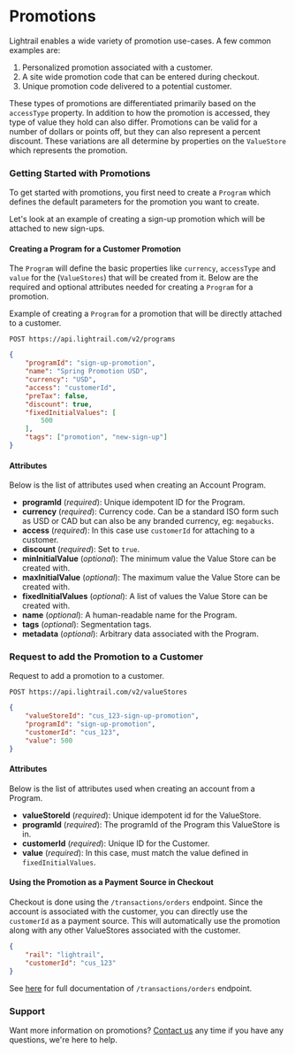 # Promotions
Lightrail enables a wide variety of promotion use-cases. A few common examples are:
 1. Personalized promotion associated with a customer.
 2. A site wide promotion code that can be entered during checkout.
 3. Unique promotion code delivered to a potential customer.  
 
These types of promotions are differentiated primarily based on the `accessType` property.
In addition to how the promotion is accessed, they type of value they hold can also differ. 
Promotions can be valid for a number of dollars or points off, but they can also represent a percent discount.
These variations are all determine by properties on the `ValueStore` which represents the promotion.

### Getting Started with Promotions
To get started with promotions, you first need to create a `Program` which defines the default parameters for the promotion you want to create.

Let's look at an example of creating a sign-up promotion which will be attached to new sign-ups.  

#### Creating a Program for a Customer Promotion
The `Program` will define the basic properties like `currency`, `accessType` and `value` for the (`ValueStores`) that will be created from it. 
Below are the required and optional attributes needed for creating a `Program` for a promotion.

Example of creating a `Program` for a promotion that will be directly attached to a customer. 

`POST https://api.lightrail.com/v2/programs`
```json
{
    "programId": "sign-up-promotion",
    "name": "Spring Promotion USD",
    "currency": "USD",
    "access": "customerId",
    "preTax": false,
    "discount": true,
    "fixedInitialValues": [
        500
    ],
    "tags": ["promotion", "new-sign-up"]
}
``` 

#### Attributes
Below is the list of attributes used when creating an Account Program.
 - **programId** (_required_): Unique idempotent ID for the Program.
 - **currency** (_required_): Currency code. Can be a standard ISO form such as USD or CAD but can also be any branded currency, eg: `megabucks`.
 - **access** (_required_): In this case use `customerId` for attaching to a customer.
 - **discount** (_required_): Set to `true`. 
 - **minInitialValue** (_optional_): The minimum value the Value Store can be created with.
 - **maxInitialValue** (_optional_): The maximum value the Value Store can be created with.  
 - **fixedInitialValues** (_optional_): A list of values the Value Store can be created with.    
 - **name** (_optional_): A human-readable name for the Program.
 - **tags** (_optional_): Segmentation tags.
 - **metadata** (_optional_): Arbitrary data associated with the Program.

### Request to add the Promotion to a Customer 
Request to add a promotion to a customer.  

`POST https://api.lightrail.com/v2/valueStores`
```json
{
    "valueStoreId": "cus_123-sign-up-promotion",
    "programId": "sign-up-promotion",
    "customerId": "cus_123",
    "value": 500
}
``` 

#### Attributes
Below is the list of attributes used when creating an account from a Program.
- **valueStoreId** (_required_): Unique idempotent id for the ValueStore.
- **programId** (_required_): The programId of the Program this ValueStore is in.
- **customerId** (_required_): Unique ID for the Customer.
- **value** (_required_): In this case, must match the value defined in `fixedInitialValues`. 

#### Using the Promotion as a Payment Source in Checkout
Checkout is done using the `/transactions/orders` endpoint. Since the account is associated with the customer, you can directly use the `customerId` as a payment source. 
This will automatically use the promotion along with any other ValueStores associated with the customer.  

```json
{
    "rail": "lightrail",
    "customerId": "cus_123"
}
```

See [here](https://lightrailapi.docs.apiary.io/#reference/0/transactions/process-an-order) for full documentation of `/transactions/orders` endpoint.

### Support
Want more information on promotions? [Contact us](mailto:hello@lightrail.com) any time if you have any questions, we're here to help. 